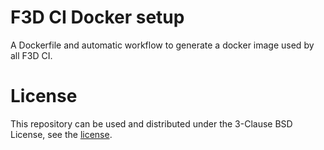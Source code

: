 # F3D CI Docker setup

A Dockerfile and automatic workflow to generate a docker image
used by all F3D CI.

# License

This repository can be used and distributed under the 3-Clause BSD License, see the [license](LICENSE.md).
